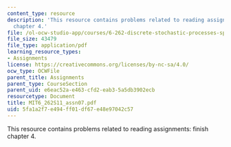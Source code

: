 ```yaml
---
content_type: resource
description: 'This resource contains problems related to reading assignments: finish
  chapter 4.'
file: /ol-ocw-studio-app/courses/6-262-discrete-stochastic-processes-spring-2011/5fa1a2f7e494ff01df67e48e97042c57_MIT6_262S11_assn07.pdf
file_size: 43479
file_type: application/pdf
learning_resource_types:
- Assignments
license: https://creativecommons.org/licenses/by-nc-sa/4.0/
ocw_type: OCWFile
parent_title: Assignments
parent_type: CourseSection
parent_uid: e6eac52a-e463-cfd2-eab3-5a5db3902ecb
resourcetype: Document
title: MIT6_262S11_assn07.pdf
uid: 5fa1a2f7-e494-ff01-df67-e48e97042c57
---
```

This resource contains problems related to reading assignments: finish chapter 4.